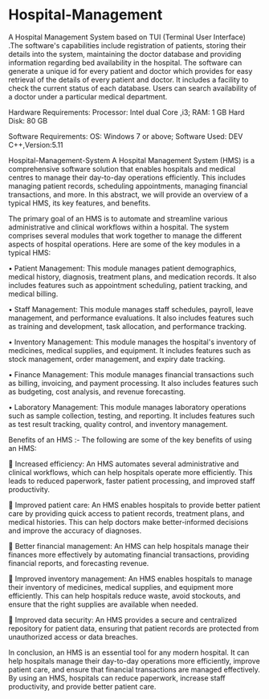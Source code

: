 # Hospital-Management
A Hospital Management System based on TUI (Terminal User Interface) .The software's capabilities include registration of patients, storing their details into the system, maintaining the doctor database and providing information regarding bed availability in the hospital. The software can generate a unique id for every patient and doctor which provides for easy retrieval of the details of every patient and doctor. It includes a facility to check the current status of each database. Users can search availability of a doctor under a particular medical department.

Hardware Requirements:
Processor: Intel dual Core ,i3; RAM: 1 GB Hard Disk: 80 GB

Software Requirements:
OS: Windows 7 or above; Software Used: DEV C++,Version:5.11

Hospital-Management-System
A Hospital Management System (HMS) is a comprehensive software solution that enables hospitals and medical centres to manage their day-to-day operations efficiently. This includes managing patient records, scheduling appointments, managing financial transactions, and more. In this abstract, we will provide an overview of a typical HMS, its key features, and benefits.

The primary goal of an HMS is to automate and streamline various administrative and clinical workflows within a hospital. The system comprises several modules that work together to manage the different aspects of hospital operations. Here are some of the key modules in a typical HMS:

• Patient Management: This module manages patient demographics, medical history, diagnosis, treatment plans, and medication records. It also includes features such as appointment scheduling, patient tracking, and medical billing.

• Staff Management: This module manages staff schedules, payroll, leave management, and performance evaluations. It also includes features such as training and development, task allocation, and performance tracking.

• Inventory Management: This module manages the hospital's inventory of medicines, medical supplies, and equipment. It includes features such as stock management, order management, and expiry date tracking.

• Finance Management: This module manages financial transactions such as billing, invoicing, and payment processing. It also includes features such as budgeting, cost analysis, and revenue forecasting.

• Laboratory Management: This module manages laboratory operations such as sample collection, testing, and reporting. It includes features such as test result tracking, quality control, and inventory management.

Benefits of an HMS :-
The following are some of the key benefits of using an HMS:

 Increased efficiency: An HMS automates several administrative and clinical workflows, which can help hospitals operate more efficiently. This leads to reduced paperwork, faster patient processing, and improved staff productivity.

 Improved patient care: An HMS enables hospitals to provide better patient care by providing quick access to patient records, treatment plans, and medical histories. This can help doctors make better-informed decisions and improve the accuracy of diagnoses.

 Better financial management: An HMS can help hospitals manage their finances more effectively by automating financial transactions, providing financial reports, and forecasting revenue.

 Improved inventory management: An HMS enables hospitals to manage their inventory of medicines, medical supplies, and equipment more efficiently. This can help hospitals reduce waste, avoid stockouts, and ensure that the right supplies are available when needed.

 Improved data security: An HMS provides a secure and centralized repository for patient data, ensuring that patient records are protected from unauthorized access or data breaches.

In conclusion, an HMS is an essential tool for any modern hospital. It can help hospitals manage their day-to-day operations more efficiently, improve patient care, and ensure that financial transactions are managed effectively. By using an HMS, hospitals can reduce paperwork, increase staff productivity, and provide better patient care.
